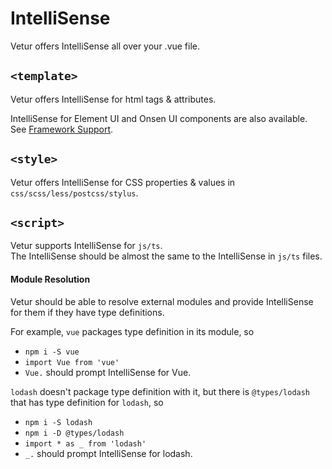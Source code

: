 # IntelliSense

Vetur offers IntelliSense all over your .vue file.

## `<template>`

Vetur offers IntelliSense for html tags & attributes.

IntelliSense for Element UI and Onsen UI components are also available. See [Framework Support](framework.md).

## `<style>`

Vetur offers IntelliSense for CSS properties & values in `css/scss/less/postcss/stylus`.

## `<script>`

Vetur supports IntelliSense for `js/ts`.  
The IntelliSense should be almost the same to the IntelliSense in `js/ts` files.

#### Module Resolution

Vetur should be able to resolve external modules and provide IntelliSense for them if they have type definitions.

For example, `vue` packages type definition in its module, so

- `npm i -S vue`
- `import Vue from 'vue'`
- `Vue.` should prompt IntelliSense for Vue.

`lodash` doesn't package type definition with it, but there is `@types/lodash` that has type definition for `lodash`, so

- `npm i -S lodash`
- `npm i -D @types/lodash`
- `import * as _ from 'lodash'`
- `_.` should prompt IntelliSense for lodash.
